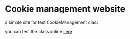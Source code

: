 # Cookie management website

a simple site for test CookieManagement class

you can test the class online [here](https://agreeable-experience.surge.sh/)
